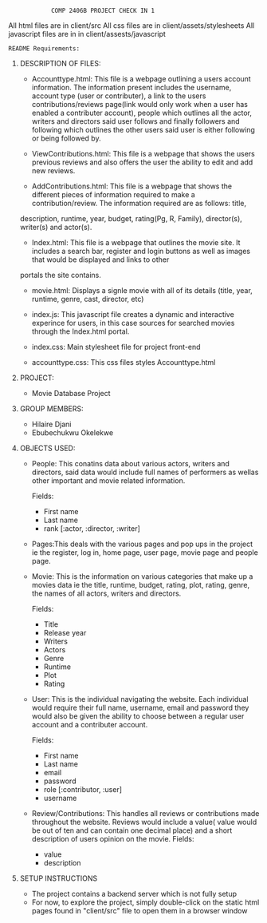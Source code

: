     			COMP 2406B PROJECT CHECK IN 1

All html files are in client/src
All css files are in client/assets/stylesheets
All javascript files are in in client/assests/javascript

    README Requirements:

1.  DESCRIPTION OF FILES:

    - Accounttype.html: This file is a webpage outlining a users account information. The information present includes the username, account type (user or contributer),
      a link to the users contributions/reviews page(link would only work when a user has enabled a contributer account), people which outlines all the actor, writers and
      directors said user follows and finally followers and following which outlines the other users said user is either following or being followed by.

    - ViewContributions.html: This file is a webpage that shows the users previous reviews and also offers the user the ability to edit and add new reviews.

    - AddContributions.html: This file is a webpage that shows the different pieces of information required to make a contribution/review. The information required are as follows: title,

    description, runtime, year, budget, rating(Pg, R, Family), director(s), writer(s) and actor(s).

    - Index.html: This file is a webpage that outlines the movie site. It includes a search bar, register and login buttons as well as images that would be displayed and links to other

    portals the site contains.

    - movie.html: Displays a signle movie with all of its details (title, year, runtime, genre, cast, director, etc)

    - index.js: This javascript file creates a dynamic and interactive experince for users, in this case sources for searched movies through the Index.html portal.

    - index.css: Main stylesheet file for project front-end

    - accounttype.css: This css files styles Accounttype.html

2.  PROJECT:

    - Movie Database Project

3.  GROUP MEMBERS:

    - Hilaire Djani
    - Ebubechukwu Okelekwe

4.  OBJECTS USED:

    - People: This conatins data about various actors, writers and directors, said data would include full names of performers as wellas other important and movie related information.

      Fields:

      - First name
      - Last name
      - rank [:actor, :director, :writer]

    - Pages:This deals with the various pages and pop ups in the project ie the register, log in, home page, user page, movie page and people page.

    - Movie: This is the information on various categories that make up a movies data ie the title, runtime, budget, rating, plot, rating, genre, the names of all actors, writers and
      directors.

      Fields:

      - Title
      - Release year
      - Writers
      - Actors
      - Genre
      - Runtime
      - Plot
      - Rating

    - User: This is the individual navigating the website. Each individual would require their full name, username, email and password they would also be given the ability to choose between
      a regular user account and a contributer account.

      Fields:

      - First name
      - Last name
      - email
      - password
      - role [:contributor, :user]
      - username

    - Review/Contributions: This handles all reviews or contributions made throughout the website. Reviews would include a value( value would be out of ten and can contain one decimal place) and
      a short description of users opinion on the movie.
      Fields:

      - value
      - description

5.  SETUP INSTRUCTIONS
    - The project contains a backend server which is not fully setup
    - For now, to explore the project, simply double-click on the static html pages found in "client/src" file to open them in a browser window
